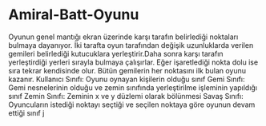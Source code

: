# Amiral-Batt-Oyunu
Oyunun genel mantığı ekran üzerinde karşı tarafın belirlediği noktaları bulmaya dayanıyor. İki tarafta oyun tarafından değişik uzunluklarda verilen gemileri belirlediği kutucuklara yerleştirir.Daha sonra karşı tarafın yerleştirdiği yerleri sırayla bulmaya çalışırlar. Eğer işaretlediği nokta dolu ise sıra tekrar kendisinde olur. Bütün gemilerin her noktasını ilk bulan oyunu kazanır.
Kullanıcı Sınıfı: Oyunu oynayan kişilerin olduğu sınıf
Gemi Sınıfı: Gemi nesnelerinin olduğu ve zemin sınıfında yerleştirilme işleminin yapıldığı sınıf
Zemin Sınıfı: Zeminin x ve y düzlemi olarak bölünmesi
Savaş Sınıfı: Oyuncuların istediği noktayı seçtiği ve seçilen noktaya göre oyunun devam ettiği sınıf
j



